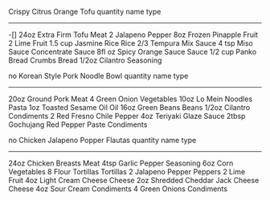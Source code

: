 Crispy Citrus Orange Tofu
quantity    name                    type
----------  ----------------------  ---------
-[] 24oz        Extra Firm Tofu         Meat
2           Jalapeno                Pepper
8oz         Frozen Pinapple         Fruit
2           Lime                    Fruit
1.5 cup     Jasmine Rice            Rice
2/3         Tempura Mix             Sauce
4 tsp       Miso Sauce Concentrate  Sauce
8fl oz      Spicy Orange Sauce      Sauce
1/2 cup     Panko Bread Crumbs      Bread
1/2oz       Cilantro                Seasoning


no
Korean Style Pork Noodle Bowl
quantity    name                        type
----------  --------------------------  ----------
20oz        Ground Pork                 Meat
4           Green Onion                 Vegetables
10oz        Lo Mein Noodles             Pasta
1oz         Toasted Sesame Oil          Oil
16oz        Green Beans                 Beans
1/2oz       Cilantro                    Condiments
2           Red Fresno Chile            Pepper
4oz         Teriyaki Glaze              Sauce
2tbsp       Gochujang Red Pepper Paste  Condiments


no
Chicken Jalapeno Popper Flautas
quantity    name                          type
----------  ----------------------------  ----------
24oz        Chicken Breasts               Meat
4tsp        Garlic Pepper                 Seasoning
6oz         Corn                          Vegetables
8           Flour Tortillas               Tortillas
2           Jalapeno Pepper               Peppers
2           Lime                          Fruit
4oz         Light Cream Cheese            Cheese
2oz         Shredded Cheddar Jack Cheese  Cheese
4oz         Sour Cream                    Condiments
4           Green Onions                  Condiments
